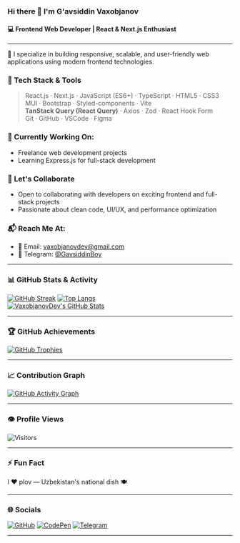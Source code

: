 ### Hi there 👋 I'm G'avsiddin Vaxobjanov
#### 💻 Frontend Web Developer | React & Next.js Enthusiast

---

🚀 I specialize in building responsive, scalable, and user-friendly web applications using modern frontend technologies.

### 🧠 Tech Stack & Tools
> React.js · Next.js · JavaScript (ES6+) · TypeScript · HTML5 · CSS3  
> MUI · Bootstrap · Styled-components · Vite  
> **TanStack Query (React Query)** · Axios · Zod · React Hook Form   
> Git · GitHub · VSCode · Figma

### 🔧 Currently Working On:
- Freelance web development projects
- Learning Express.js for full-stack development

### 🤝 Let's Collaborate
- Open to collaborating with developers on exciting frontend and full-stack projects
- Passionate about clean code, UI/UX, and performance optimization

### 📬 Reach Me At:
- 📧 Email: [vaxobjanovdev@gmail.com](mailto:vaxobjanovdev@gmail.com)
- 💬 Telegram: [@GavsiddinBoy](https://t.me/GavsiddinBoy)

---

### 📊 GitHub Stats & Activity

[![GitHub Streak](https://github-readme-streak-stats.herokuapp.com/?user=VaxobjanovDev&theme=tokyonight&border_radius=6)](https://github.com/VaxobjanovDev/github-readme-streak-stats)
[![Top Langs](https://github-readme-stats.vercel.app/api/top-langs/?username=VaxobjanovDev&layout=compact&theme=tokyonight)](https://github.com/anuraghazra/github-readme-stats)  
[![VaxobjanovDev's GitHub Stats](https://github-readme-stats.vercel.app/api?username=VaxobjanovDev&show_icons=true&theme=tokyonight&count_private=true)](https://github.com/anuraghazra/github-readme-stats)

---

### 🏆 GitHub Achievements

[![GitHub Trophies](https://github-profile-trophy.vercel.app/?username=VaxobjanovDev&theme=tokyonight&no-frame=true&column=4)](https://github.com/ryo-ma/github-profile-trophy)

---

### 📈 Contribution Graph

[![GitHub Activity Graph](https://github-activity-graph.vercel.app/graph?username=VaxobjanovDev&theme=tokyo-night)](https://github.com/Ashutosh00710/github-readme-activity-graph)

---

### 👁️ Profile Views

![Visitors](https://komarev.com/ghpvc/?username=VaxobjanovDev&color=blue)

---

### ⚡ Fun Fact
I ❤️ plov — Uzbekistan's national dish 🍽️

---

### 🌐 Socials

[![GitHub](https://img.shields.io/badge/GitHub-100000?style=for-the-badge&logo=github&logoColor=white)](https://github.com/VaxobjanovDev)
[![CodePen](https://img.shields.io/badge/CodePen-000000?style=for-the-badge&logo=codepen&logoColor=white)](https://codepen.io/VaxobjanovDev)
[![Telegram](https://img.shields.io/badge/Telegram-2CA5E0?style=for-the-badge&logo=telegram&logoColor=white)](https://t.me/GavsiddinBoy)

---
